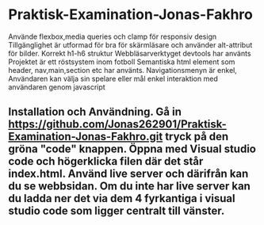 # Praktisk-Examination-Jonas-Fakhro
Använde flexbox,media queries och clamp för responsiv design
Tillgänglighet är utformad för bra för skärmläsare och använder alt-attribut för bilder. Korrekt h1-h6 struktur
Webbläsarverktyget devtools har använts
Projektet är ett röstsystem inom fotboll
Semantiska html element som header, nav,main,section etc har använts. Navigationsmenyn är enkel, Användaren kan välja sin spelare eller mål
enkel interaktion med användaren genom javascript
## Installation och Användning. Gå in https://github.com/Jonas262901/Praktisk-Examination-Jonas-Fakhro.git tryck på den gröna "code" knappen. Öppna med Visual studio code och högerklicka filen där det står index.html. Använd live server och därifrån kan du se webbsidan. Om du inte har live server kan du ladda ner det via dem 4 fyrkantiga i visual studio code som ligger centralt till vänster.